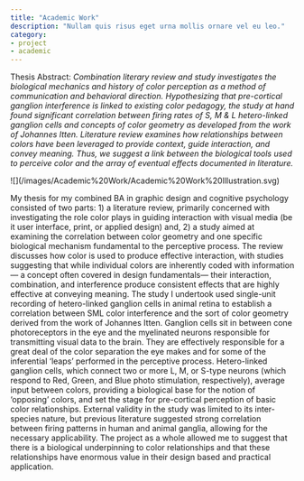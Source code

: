 ```yaml
---
title: "Academic Work"
description: "Nullam quis risus eget urna mollis ornare vel eu leo."
category:
- project
- academic
---
```

<p>Thesis Abstract: <i>Combination literary review and study investigates the biological mechanics and history of color perception as a method of communication and behavioral direction. Hypothesizing that pre-cortical ganglion interference is linked to existing color pedagogy, the study at hand found significant correlation between firing rates of S, M & L hetero-linked ganglion cells and concepts of color geometry as developed from the work of Johannes Itten. Literature review examines how relationships between colors have been leveraged to provide context, guide interaction, and convey meaning. Thus, we suggest a link between the biological tools used to perceive color and the array of eventual effects documented in literature.</i></p>

<p>![](/images/Academic%20Work/Academic%20Work%20Illustration.svg)</p>

<p>My thesis for my combined BA in graphic design and cognitive psychology consisted of two parts: 1) a literature review, primarily concerned with investigating the role color plays in guiding interaction with visual media (be it user interface, print, or applied design) and, 2) a study aimed at examining the correlation between color geometry and one specific biological mechanism fundamental to the perceptive process. The review discusses how color is used to produce effective interaction, with studies suggesting that while individual colors are inherently coded with information— a concept often covered in design fundamentals— their interaction, combination, and interference produce consistent effects that are highly effective at conveying meaning. The study I undertook used single-unit recording of hetero-linked ganglion cells in animal retina to establish a correlation between SML color interference and the sort of color geometry derived from the work of Johannes Itten. Ganglion cells sit in between cone photoreceptors in the eye and the myelinated neurons responsible for transmitting visual data to the brain. They are effectively responsible for a great deal of the color separation the eye makes and for some of the inferential ‘leaps’ performed in the perceptive process. Hetero-linked ganglion cells, which connect two or more L, M, or S-type neurons (which respond to Red, Green, and Blue photo stimulation, respectively), average input between colors, providing a biological base for the notion of ‘opposing’ colors, and set the stage for pre-cortical perception of basic color relationships. External validity in the study was limited to its inter-species nature, but previous literature suggested strong correlation between firing patterns in human and animal ganglia, allowing for the necessary applicability. The project as a whole allowed me to suggest that there is a biological underpinning to color relationships and that these relationships have enormous value in their design based and practical application. </p>